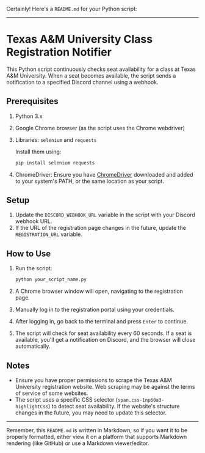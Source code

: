 Certainly! Here's a `README.md` for your Python script:

---

# Texas A&M University Class Registration Notifier

This Python script continuously checks seat availability for a class at Texas A&M University. When a seat becomes available, the script sends a notification to a specified Discord channel using a webhook. 

## Prerequisites

1. Python 3.x
2. Google Chrome browser (as the script uses the Chrome webdriver)
3. Libraries: `selenium` and `requests`
   
   Install them using:
   ```bash
   pip install selenium requests
   ```

4. ChromeDriver: Ensure you have [ChromeDriver](https://sites.google.com/a/chromium.org/chromedriver/) downloaded and added to your system's PATH, or the same location as your script.

## Setup

1. Update the `DISCORD_WEBHOOK_URL` variable in the script with your Discord webhook URL.
2. If the URL of the registration page changes in the future, update the `REGISTRATION_URL` variable.

## How to Use

1. Run the script:
   ```bash
   python your_script_name.py
   ```

2. A Chrome browser window will open, navigating to the registration page.
3. Manually log in to the registration portal using your credentials.
4. After logging in, go back to the terminal and press `Enter` to continue.
5. The script will check for seat availability every 60 seconds. If a seat is available, you'll get a notification on Discord, and the browser will close automatically.

## Notes

- Ensure you have proper permissions to scrape the Texas A&M University registration website. Web scraping may be against the terms of service of some websites.
- The script uses a specific CSS selector (`span.css-1np60a3-highlightCss`) to detect seat availability. If the website's structure changes in the future, you may need to update this selector.

---

Remember, this `README.md` is written in Markdown, so if you want it to be properly formatted, either view it on a platform that supports Markdown rendering (like GitHub) or use a Markdown viewer/editor.